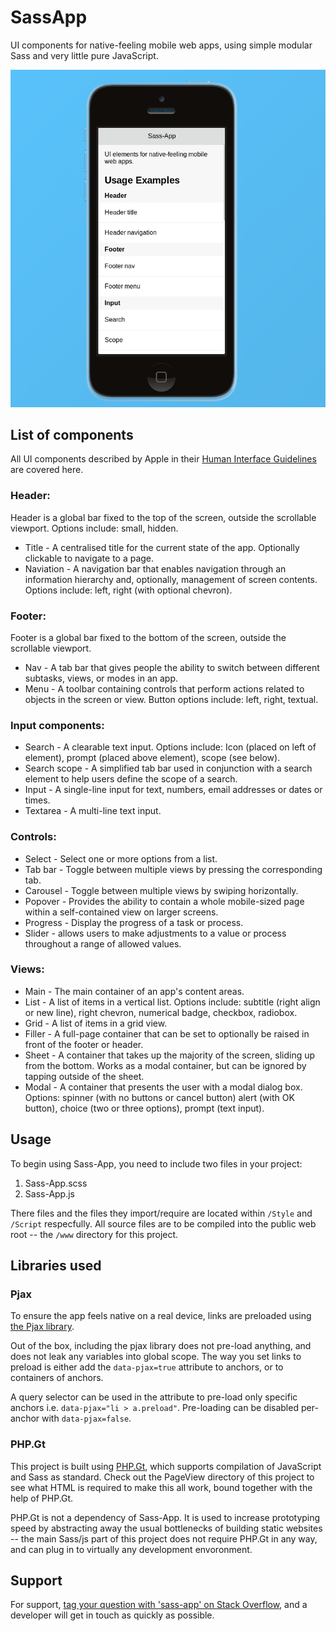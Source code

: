 SassApp
=======

UI components for native-feeling mobile web apps, using simple modular Sass and very little pure JavaScript.

![Sass App iphone emulation screenshot, a native app built in HTML5](https://raw.githubusercontent.com/g105b/sass-app/master/Screenshot.png "Sass App")


List of components
----------------

All UI components described by Apple in their [Human Interface Guidelines](https://developer.apple.com/library/ios/documentation/userexperience/conceptual/MobileHIG/Bars.html) are covered here.

### Header:

Header is a global bar fixed to the top of the screen, outside the scrollable viewport. Options include: small, hidden.

* Title - A centralised title for the current state of the app. Optionally clickable to navigate to a page.
* Naviation - A navigation bar that enables navigation through an information hierarchy and, optionally, management of screen contents. Options include: left, right (with optional chevron).


### Footer:

Footer is a global bar fixed to the bottom of the screen, outside the scrollable viewport.

* Nav - A tab bar that gives people the ability to switch between different subtasks, views, or modes in an app.
* Menu - A toolbar containing controls that perform actions related to objects in the screen or view. Button options include: left, right, textual.


### Input components:

* Search - A clearable text input. Options include: Icon (placed on left of element), prompt (placed above element), scope (see below).
* Search scope - A simplified tab bar used in conjunction with a search element to help users define the scope of a search.
* Input - A single-line input for text, numbers, email addresses or dates or times.
* Textarea - A multi-line text input.

### Controls: 

* Select - Select one or more options from a list.
* Tab bar - Toggle between multiple views by pressing the corresponding tab.
* Carousel - Toggle between multiple views by swiping horizontally. 
* Popover - Provides the ability to contain a whole mobile-sized page within a self-contained view on larger screens.
* Progress - Display the progress of a task or process.
* Slider - allows users to make adjustments to a value or process throughout a range of allowed values.

### Views:

* Main - The main container of an app's content areas.
* List - A list of items in a vertical list. Options include: subtitle (right align or new line), right chevron, numerical badge, checkbox, radiobox.
* Grid - A list of items in a grid view.
* Filler - A full-page container that can be set to optionally be raised in front of the footer or header.
* Sheet - A container that takes up the majority of the screen, sliding up from the bottom. Works as a modal container, but can be ignored by tapping outside of the sheet.
* Modal - A container that presents the user with a modal dialog box. Options: spinner (with no buttons or cancel button) alert (with OK button), choice (two or three options), prompt (text input).


Usage
-----

To begin using Sass-App, you need to include two files in your project:

1. Sass-App.scss
2. Sass-App.js

There files and the files they import/require are located within `/Style` and `/Script` respecfully. All source files are to be compiled into the public web root -- the `/www` directory for this project.

Libraries used
--------------

### Pjax

To ensure the app feels native on a real device, links are preloaded using [the Pjax library](http://github.com/g105b/pjax).

Out of the box, including the pjax library does not pre-load anything, and does not leak any variables into global scope. The way you set links to preload is either add the `data-pjax=true` attribute to anchors, or to containers of anchors. 

A query selector can be used in the attribute to pre-load only specific anchors i.e. `data-pjax="li > a.preload"`. Pre-loading can be disabled per-anchor with `data-pjax=false`.


### PHP.Gt

This project is built using [PHP.Gt](http://php.gt), which supports compilation of JavaScript and Sass as standard. Check out the PageView directory of this project to see what HTML is required to make this all work, bound together with the help of PHP.Gt.

PHP.Gt is not a dependency of Sass-App. It is used to increase prototyping speed by abstracting away the usual bottlenecks of building static websites -- the main Sass/js part of this project does not require PHP.Gt in any way, and can plug in to virtually any development envoronment.


Support
-------

For support, [tag your question with 'sass-app' on Stack Overflow](http://stackoverflow.com/questions/tagged/sass-app), and a developer will get in touch as quickly as possible.
